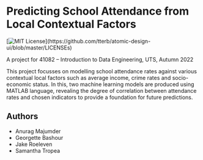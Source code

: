 # Predicting School Attendance from Local Contextual Factors

[![MIT License](https://img.shields.io/apm/l/atomic-design-ui.svg?)](https://github.com/tterb/atomic-design-ui/blob/master/LICENSEs)

A project for 41082 – Introduction to Data Engineering, UTS, Autumn 2022

This project focusses on modelling school attendance rates against various contextual local factors such as average income, crime rates and socio-economic status. In this, two machine learning models are produced using MATLAB language, revealing the degree of correlation between attendance rates and chosen indicators to provide a foundation for future predictions. 

## Authors

-  Anurag Majumder
-  Georgette Bashour
-  Jake Roeleven
-  Samantha Tropea


